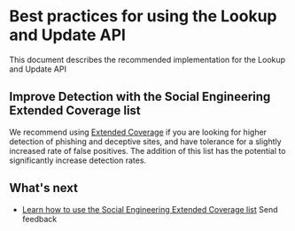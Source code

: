 # Best practices for using the Lookup and Update API

This document describes the recommended implementation for the Lookup and Update API

## Improve Detection with the Social Engineering Extended Coverage list

We recommend using [Extended Coverage](https://cloud.google.com/web-risk/docs/extended-coverage) if you are looking for higher detection of phishing and deceptive sites, and have tolerance for a slightly increased rate of false positives. The addition of this list has the potential to significantly increase detection rates.

## What's next

- [Learn how to use the Social Engineering Extended Coverage list](https://cloud.google.com/web-risk/docs/extended-coverage#improving-detection)
  Send feedback
